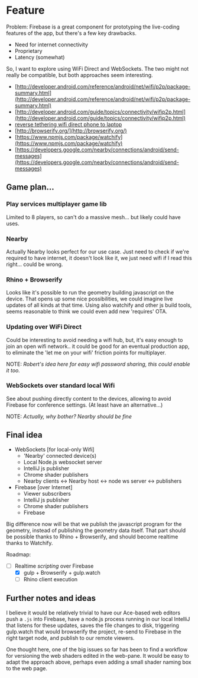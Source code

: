 # Feature

Problem: Firebase is a great component for prototyping the live-coding features of the app, but there's a few key drawbacks.

- Need for internet connectivity
- Proprietary
- Latency (somewhat)

So, I want to explore using WiFi Direct and WebSockets. The two might not really be compatible, but both approaches seem interesting.

- [http://developer.android.com/reference/android/net/wifi/p2p/package-summary.html](http://developer.android.com/reference/android/net/wifi/p2p/package-summary.html)
- [http://developer.android.com/guide/topics/connectivity/wifip2p.html](http://developer.android.com/guide/topics/connectivity/wifip2p.html)
- [reverse tethering wifi direct phone to laptop](http://androidforums.com/threads/howto-wifi-direct-use-your-laptop-desktop-as-a-softap-for-android-reverse-tethering.552970/)
- [http://browserify.org/](http://browserify.org/)
- [https://www.npmjs.com/package/watchify](https://www.npmjs.com/package/watchify)
- [https://developers.google.com/nearby/connections/android/send-messages](https://developers.google.com/nearby/connections/android/send-messages)

## Game plan...

### Play services multiplayer game lib
Limited to 8 players, so can't do a massive mesh... but likely could have uses.

### Nearby
Actually Nearby looks perfect for our use case. Just need to check if we're required to have internet, it doesn't look like it, we just need wifi if I read this right... could be wrong.

### Rhino + Browserify 
Looks like it's possible to run the geometry building javascript on the device. That opens up some nice possibilities, we could imagine live updates of all kinds at that time. Using also watchify and other js build tools, seems reasonable to think we could even add new 'requires' OTA. 

### Updating over WiFi Direct
Could be interesting to avoid needing a wifi hub, but, it's easy enough to join an open wifi network.. it could be good for an eventual production app, to eliminate the 'let me on your wifi' friction points for multiplayer.

NOTE: *Robert's idea here for easy wifi password sharing, this could enable it too.*

### WebSockets over standard local Wifi
See about pushing directly content to the devices, allowing to avoid Firebase for conference settings. (At least have an alternative...)

NOTE:  *Actually, why bother? Nearby should be fine*


## Final idea

- WebSockets [for local-only Wifi]
	- 'Nearby' connected device(s)
	- Local Node.js websocket server 
	- IntelliJ js publisher
	- Chrome shader publishers
	- Nearby clients <-> Nearby host <-> node ws server <-> publishers
- Firebase [over Internet] 
	- Viewer subscribers
	- IntelliJ js publisher
	- Chrome shader publishers
	- Firebase

Big difference now will be that we publish the javascript program for the geometry, instead of publishing the geometry data itself. That part should be possible thanks to Rhino + Browserify, and should become realtime thanks to Watchify.

Roadmap: 
- [ ] Realtime *scripting* over Firebase
	-  [x] gulp + Browserify + gulp.watch
	-  [ ] Rhino client execution

## Further notes and ideas

I believe it would be relatively trivial to have our Ace-based web editors push a `.js` into Firebase, have a node.js process running in our local IntelliJ that listens for these updates, saves the file changes to disk, triggering gulp.watch that would browserify the project, re-send to Firebase in the right target node, and publish to our remote viewers.

One thought here, one of the big issues so far has been to find a workflow for versioning the web shaders edited in the web-pane. It would be easy to adapt the approach above, perhaps even adding a small shader naming box to the web page.



